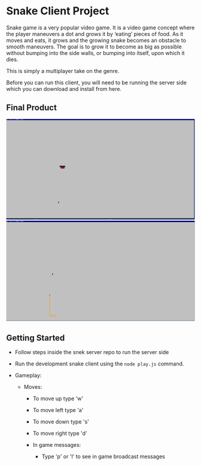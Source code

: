 # Snake Client Project

Snake game is a very popular video game. It is a video game concept where the player maneuvers a dot and grows it by ‘eating’ pieces of food. As it moves and eats, it grows and the growing snake becomes an obstacle to smooth maneuvers. The goal is to grow it to become as big as possible without bumping into the side walls, or bumping into itself, upon which it dies.

This is simply a multiplayer take on the genre.

Before you can run this client, you will need to be running the server side which you can download and install from here.

## Final Product

!["Player name is diplayed when the game first starts"](./images/screenshot1.PNG)
!["The snake grows as it eats the blocks"](./images/screenshot2.PNG)

## Getting Started

- Follow steps inside the snek server repo to run the server side
- Run the development snake client using the `node play.js` command.
- Gameplay:

  - Moves:

    - To move up type 'w'
    - To move left type 'a'
    - To move down type 's'
    - To move right type 'd'

    - In game messages:
      - Type 'p' or 'l' to see in game broadcast messages
